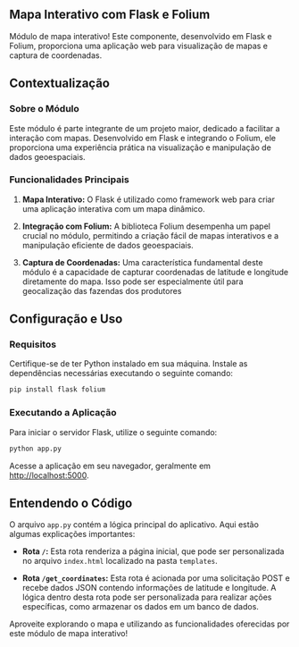 ## Mapa Interativo com Flask e Folium

Módulo de mapa interativo! Este componente, desenvolvido em Flask e Folium, proporciona uma aplicação web para visualização de mapas e captura de coordenadas.

## Contextualização

### Sobre o Módulo
Este módulo é parte integrante de um projeto maior, dedicado a facilitar a interação com mapas. Desenvolvido em Flask e integrando o Folium, ele proporciona uma experiência prática na visualização e manipulação de dados geoespaciais.

### Funcionalidades Principais
1. **Mapa Interativo:** O Flask é utilizado como framework web para criar uma aplicação interativa com um mapa dinâmico.

2. **Integração com Folium:** A biblioteca Folium desempenha um papel crucial no módulo, permitindo a criação fácil de mapas interativos e a manipulação eficiente de dados geoespaciais.

3. **Captura de Coordenadas:** Uma característica fundamental deste módulo é a capacidade de capturar coordenadas de latitude e longitude diretamente do mapa. Isso pode ser especialmente útil para geocalização das fazendas dos produtores

## Configuração e Uso

### Requisitos
Certifique-se de ter Python instalado em sua máquina. Instale as dependências necessárias executando o seguinte comando:
```bash
pip install flask folium
```

### Executando a Aplicação
Para iniciar o servidor Flask, utilize o seguinte comando:
```bash
python app.py
```
Acesse a aplicação em seu navegador, geralmente em [http://localhost:5000](http://localhost:5000).

## Entendendo o Código
O arquivo `app.py` contém a lógica principal do aplicativo. Aqui estão algumas explicações importantes:

- **Rota `/`:** Esta rota renderiza a página inicial, que pode ser personalizada no arquivo `index.html` localizado na pasta `templates`.

- **Rota `/get_coordinates`:** Esta rota é acionada por uma solicitação POST e recebe dados JSON contendo informações de latitude e longitude. A lógica dentro desta rota pode ser personalizada para realizar ações específicas, como armazenar os dados em um banco de dados.

Aproveite explorando o mapa e utilizando as funcionalidades oferecidas por este módulo de mapa interativo!
